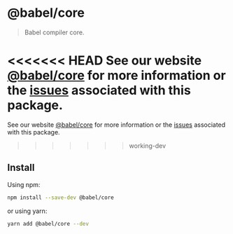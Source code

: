 # @babel/core

> Babel compiler core.

<<<<<<< HEAD
See our website [@babel/core](https://babeljs.io/docs/en/next/babel-core.html) for more information or the [issues](https://github.com/babel/babel/issues?utf8=%E2%9C%93&q=is%3Aissue+label%3A%22pkg%3A%20core%22+is%3Aopen) associated with this package.
=======
See our website [@babel/core](https://babeljs.io/docs/en/babel-core) for more information or the [issues](https://github.com/babel/babel/issues?utf8=%E2%9C%93&q=is%3Aissue+label%3A%22pkg%3A%20core%22+is%3Aopen) associated with this package.
>>>>>>> working-dev

## Install

Using npm:

```sh
npm install --save-dev @babel/core
```

or using yarn:

```sh
yarn add @babel/core --dev
```
